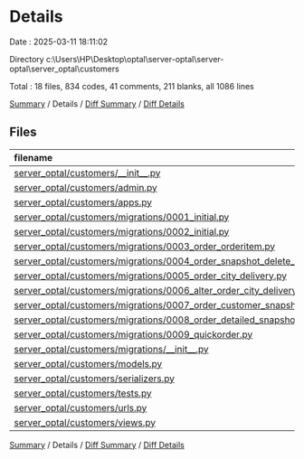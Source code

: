 # Details

Date : 2025-03-11 18:11:02

Directory c:\\Users\\HP\\Desktop\\optal\\server-optal\\server-optal\\server_optal\\customers

Total : 18 files,  834 codes, 41 comments, 211 blanks, all 1086 lines

[Summary](results.md) / Details / [Diff Summary](diff.md) / [Diff Details](diff-details.md)

## Files
| filename | language | code | comment | blank | total |
| :--- | :--- | ---: | ---: | ---: | ---: |
| [server\_optal/customers/\_\_init\_\_.py](/server_optal/customers/__init__.py) | Python | 0 | 0 | 1 | 1 |
| [server\_optal/customers/admin.py](/server_optal/customers/admin.py) | Python | 6 | 1 | 2 | 9 |
| [server\_optal/customers/apps.py](/server_optal/customers/apps.py) | Python | 4 | 0 | 3 | 7 |
| [server\_optal/customers/migrations/0001\_initial.py](/server_optal/customers/migrations/0001_initial.py) | Python | 29 | 1 | 7 | 37 |
| [server\_optal/customers/migrations/0002\_initial.py](/server_optal/customers/migrations/0002_initial.py) | Python | 37 | 1 | 7 | 45 |
| [server\_optal/customers/migrations/0003\_order\_orderitem.py](/server_optal/customers/migrations/0003_order_orderitem.py) | Python | 32 | 1 | 6 | 39 |
| [server\_optal/customers/migrations/0004\_order\_snapshot\_delete\_orderitem.py](/server_optal/customers/migrations/0004_order_snapshot_delete_orderitem.py) | Python | 15 | 1 | 6 | 22 |
| [server\_optal/customers/migrations/0005\_order\_city\_delivery.py](/server_optal/customers/migrations/0005_order_city_delivery.py) | Python | 14 | 1 | 6 | 21 |
| [server\_optal/customers/migrations/0006\_alter\_order\_city\_delivery.py](/server_optal/customers/migrations/0006_alter_order_city_delivery.py) | Python | 12 | 1 | 6 | 19 |
| [server\_optal/customers/migrations/0007\_order\_customer\_snapshot.py](/server_optal/customers/migrations/0007_order_customer_snapshot.py) | Python | 12 | 1 | 6 | 19 |
| [server\_optal/customers/migrations/0008\_order\_detailed\_snapshot.py](/server_optal/customers/migrations/0008_order_detailed_snapshot.py) | Python | 12 | 1 | 6 | 19 |
| [server\_optal/customers/migrations/0009\_quickorder.py](/server_optal/customers/migrations/0009_quickorder.py) | Python | 21 | 1 | 6 | 28 |
| [server\_optal/customers/migrations/\_\_init\_\_.py](/server_optal/customers/migrations/__init__.py) | Python | 0 | 0 | 1 | 1 |
| [server\_optal/customers/models.py](/server_optal/customers/models.py) | Python | 62 | 0 | 18 | 80 |
| [server\_optal/customers/serializers.py](/server_optal/customers/serializers.py) | Python | 79 | 10 | 26 | 115 |
| [server\_optal/customers/tests.py](/server_optal/customers/tests.py) | Python | 1 | 1 | 2 | 4 |
| [server\_optal/customers/urls.py](/server_optal/customers/urls.py) | Python | 25 | 0 | 2 | 27 |
| [server\_optal/customers/views.py](/server_optal/customers/views.py) | Python | 473 | 20 | 100 | 593 |

[Summary](results.md) / Details / [Diff Summary](diff.md) / [Diff Details](diff-details.md)